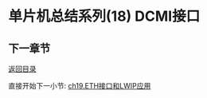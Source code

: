 # 单片机总结系列(18) DCMI接口

## 下一章节

[返回目录](./../README.md)

直接开始下一小节: [ch19.ETH接口和LWIP应用](./ch19.eth_lwip.md)
